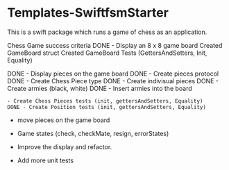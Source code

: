 # Templates-SwiftfsmStarter

This is a swift package which runs a game of chess as an application.


Chess Game success criteria
DONE - Display an 8 x 8 game board
	Created GameBoard struct
	Created GameBoard Tests (GettersAndSetters, Init, Equality)

DONE - Display pieces on the game board
	DONE - Create pieces protocol
	DONE - Create Chess Piece type
	DONE - Create indivisual pieces
	DONE - Create armies (black, white)
	DONE - Insert armies into the board

	- Create Chess Pieces tests (init, gettersAndSetters, Equality)
	DONE - Create Position tests (init, gettersAndSetters, Equality)


- move pieces on the game board

- Game states (check, checkMate, resign, errorStates)
- Improve the display and refactor.
- Add more unit tests
